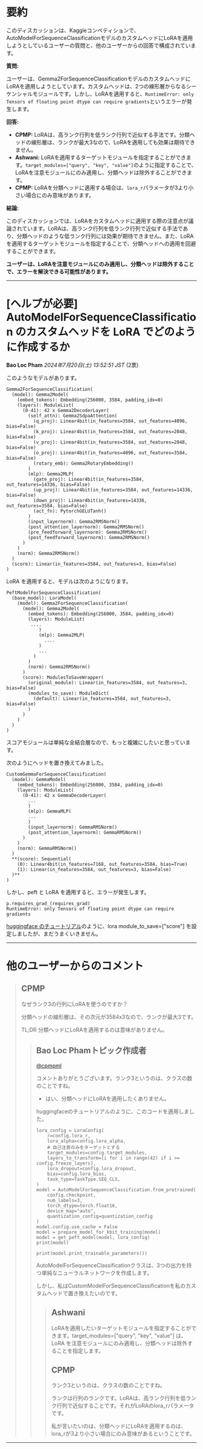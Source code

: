 # 要約 
このディスカッションは、Kaggleコンペティションで、AutoModelForSequenceClassificationモデルのカスタムヘッドにLoRAを適用しようとしているユーザーの質問と、他のユーザーからの回答で構成されています。

**質問:**

ユーザーは、Gemma2ForSequenceClassificationモデルのカスタムヘッドにLoRAを適用しようとしています。カスタムヘッドは、2つの線形層からなるシーケンシャルモジュールです。しかし、LoRAを適用すると、`RuntimeError: only Tensors of floating point dtype can require gradients`というエラーが発生します。

**回答:**

* **CPMP:** LoRAは、高ランク行列を低ランク行列で近似する手法です。分類ヘッドの線形層は、ランクが最大3なので、LoRAを適用しても効果は期待できません。
* **Ashwani:** LoRAを適用するターゲットモジュールを指定することができます。`target_modules=["query", "key", "value"]`のように指定することで、LoRAを注意モジュールにのみ適用し、分類ヘッドは除外することができます。
* **CPMP:** LoRAを分類ヘッドに適用する場合は、`lora_r`パラメータが3より小さい場合にのみ意味があります。

**結論:**

このディスカッションでは、LoRAをカスタムヘッドに適用する際の注意点が議論されています。LoRAは、高ランク行列を低ランク行列で近似する手法であり、分類ヘッドのような低ランク行列には効果が期待できません。また、LoRAを適用するターゲットモジュールを指定することで、分類ヘッドへの適用を回避することができます。

**ユーザーは、LoRAを注意モジュールにのみ適用し、分類ヘッドは除外することで、エラーを解決できる可能性があります。**


---
# [ヘルプが必要] AutoModelForSequenceClassification のカスタムヘッドを LoRA でどのように作成するか

**Bao Loc Pham** *2024年7月20日(土) 13:52:51 JST* (2票)

このようなモデルがあります。

```
Gemma2ForSequenceClassification(
  (model): Gemma2Model(
    (embed_tokens): Embedding(256000, 3584, padding_idx=0)
    (layers): ModuleList(
      (0-41): 42 x Gemma2DecoderLayer(
        (self_attn): Gemma2SdpaAttention(
          (q_proj): Linear4bit(in_features=3584, out_features=4096, bias=False)
          (k_proj): Linear4bit(in_features=3584, out_features=2048, bias=False)
          (v_proj): Linear4bit(in_features=3584, out_features=2048, bias=False)
          (o_proj): Linear4bit(in_features=4096, out_features=3584, bias=False)
          (rotary_emb): Gemma2RotaryEmbedding()
        )
        (mlp): Gemma2MLP(
          (gate_proj): Linear4bit(in_features=3584, out_features=14336, bias=False)
          (up_proj): Linear4bit(in_features=3584, out_features=14336, bias=False)
          (down_proj): Linear4bit(in_features=14336, out_features=3584, bias=False)
          (act_fn): PytorchGELUTanh()
        )
        (input_layernorm): Gemma2RMSNorm()
        (post_attention_layernorm): Gemma2RMSNorm()
        (pre_feedforward_layernorm): Gemma2RMSNorm()
        (post_feedforward_layernorm): Gemma2RMSNorm()
      )
    )
    (norm): Gemma2RMSNorm()
  )
  (score): Linear(in_features=3584, out_features=3, bias=False)
)
```

LoRA を適用すると、モデルは次のようになります。

```
PeftModelForSequenceClassification(
  (base_model): LoraModel(
    (model): Gemma2ForSequenceClassification(
      (model): Gemma2Model(
        (embed_tokens): Embedding(256000, 3584, padding_idx=0)
        (layers): ModuleList(
         ....
            )
            (mlp): Gemma2MLP(
              ....
            )
            ...
          )
        )
        (norm): Gemma2RMSNorm()
      )
      (score): ModulesToSaveWrapper(
        (original_module): Linear(in_features=3584, out_features=3, bias=False)
        (modules_to_save): ModuleDict(
          (default): Linear(in_features=3584, out_features=3, bias=False)
        )
      )
    )
  )
)
```

スコアモジュールは単純な全結合層なので、もっと複雑にしたいと思っています。

次のようにヘッドを置き換えてみました。

```
CustomGemmaForSequenceClassification(
  (model): GemmaModel(
    (embed_tokens): Embedding(256000, 3584, padding_idx=0)
    (layers): ModuleList(
      (0-41): 42 x GemmaDecoderLayer(
        ...
        )
        (mlp): GemmaMLP(
        ...
        )
        (input_layernorm): GemmaRMSNorm()
        (post_attention_layernorm): GemmaRMSNorm()
      )
    )
    (norm): GemmaRMSNorm()
  )
  **(score): Sequential(
    (0): Linear4bit(in_features=7168, out_features=3584, bias=True)
    (1): Linear(in_features=3584, out_features=3, bias=False)
  )**
)
```

しかし、peft と LoRA を適用すると、エラーが発生します。

```
p.requires_grad_(requires_grad)
RuntimeError: only Tensors of floating point dtype can require gradients
```

[huggingface のチュートリアル](https://huggingface.co/docs/peft/en/developer_guides/custom_models)のように、lora module_to_save=["score"] を設定しましたが、まだうまくいきません。

---
# 他のユーザーからのコメント

> ## CPMP
> 
> なぜランク3の行列にLoRAを使うのですか？
> 
> 分類ヘッドの線形層は、その次元が3584x3なので、ランクが最大3です。
> 
> TL;DR 分類ヘッドにLoRAを適用するのは意味がありません。
> 
> 
> 
> > ## Bao Loc Phamトピック作成者
> > 
> > [@cpmpml](https://www.kaggle.com/cpmpml) 
> > 
> > コメントありがとうございます。ランク3というのは、クラスの数のことですね。
> > 
> > - はい、分類ヘッドにLoRAを適用したくありません。
> > 
> > huggingfaceのチュートリアルのように、このコードを適用しました。
> > 
> > ```
> > lora_config = LoraConfig(
> >     r=config.lora_r,
> >     lora_alpha=config.lora_alpha,
> >     # 自己注意のみをターゲットとする
> >     target_modules=config.target_modules,
> >     layers_to_transform=[i for i in range(42) if i >= config.freeze_layers],
> >     lora_dropout=config.lora_dropout,
> >     bias=config.lora_bias,
> >     task_type=TaskType.SEQ_CLS,
> > )
> > model = AutoModelForSequenceClassification.from_pretrained(
> >     config.checkpoint,
> >     num_labels=3,
> >     torch_dtype=torch.float16,
> >     device_map="auto",
> >     quantization_config=quantization_config
> > )
> > model.config.use_cache = False
> > model = prepare_model_for_kbit_training(model)
> > model = get_peft_model(model, lora_config)
> > print(model)
> > 
> > print(model.print_trainable_parameters())
> > 
> > ```
> > 
> > AutoModelForSequenceClassificationクラスは、3つの出力を持つ単純なニューラルネットワークを作成します。
> > 
> > しかし、私はCustomModelForSequenceClassificationを私のカスタムヘッドで置き換えたいのです。
> > 
> > 
> > 
> > > ## Ashwani
> > > 
> > > LoRAを適用したいターゲットモジュールを指定することができます。target_modules=["query", "key", "value"] は、LoRA を注意モジュールにのみ適用し、分類ヘッドは除外することを指定します。
> > > 
> > > 
> > > 
> > > ## CPMP
> > > 
> > > 
> > > ランク3というのは、クラスの数のことですね。
> > > 
> > > ランクは行列のランクです。LoRAは、高ランク行列を低ランク行列で近似することです。それがLoRAのlora_rパラメータです。
> > > 
> > > 私が言いたいのは、分類ヘッドにLoRAを適用するのは、lora_rが3より小さい場合にのみ意味があるということです。
> > > 
> > > 
> > > 
---

